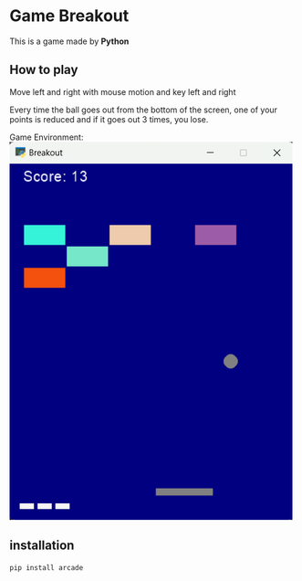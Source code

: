 # Game Breakout
This is a game made by **Python**
## How to play
Move left and right with mouse motion and key left and right

Every time the ball goes out from the bottom of the screen, one of your points is reduced and if it goes out 3 times, you lose.

Game Environment: 
![Game environment](breakout/breakout_game.png)

## installation
```
pip install arcade
```